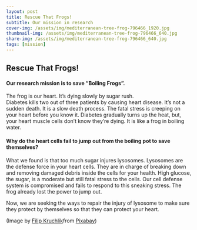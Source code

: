 ```yaml
---
layout: post
title: Rescue That Frogs!
subtitle: Our mission in research
cover-img: /assets/img/mediterranean-tree-frog-796466_1920.jpg
thumbnail-img: /assets/img/mediterranean-tree-frog-796466_640.jpg
share-img: /assets/img/mediterranean-tree-frog-796466_640.jpg
tags: [mission]
---
```


## Rescue That Frogs!

#### Our research mission is to save “Boiling Frogs”.  

The frog is our heart. It’s dying slowly by sugar rush.  
Diabetes kills two out of three patients by causing heart disease. It’s not a sudden death. It is a slow death process. The fatal stress is creeping on your heart before you know it. Diabetes gradually turns up the heat, but, your heart muscle cells don’t know they’re dying. It is like a frog in boiling water.  

#### Why do the heart cells fail to jump out from the boiling pot to save themselves?  
What we found is that too much sugar injures lysosomes. Lysosomes are the defense force in your heart cells. They are in charge of breaking down and removing damaged debris inside the cells for your health. High glucose, the sugar, is a moderate but still fatal stress to the cells. Our cell defense system is compromised and fails to respond to this sneaking stress. The frog already lost the power to jump out.  

Now, we are seeking the ways to repair the injury of lysosome to make sure they protect by themselves so that they can protect your heart.

(Image by [Filip Kruchlik](https://pixabay.com/users/bubblejuice-1072959/?utm_source=link-attribution&amp;utm_medium=referral&amp;utm_campaign=image&amp;utm_content=796466)from [Pixabay](https://pixabay.com/?utm_source=link-attribution&amp;utm_medium=referral&amp;utm_campaign=image&amp;utm_content=796466))
